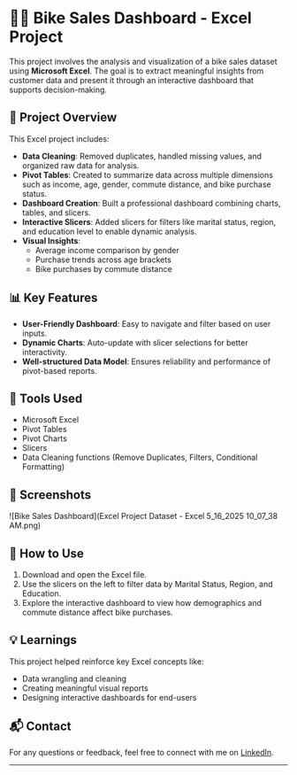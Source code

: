 # 🚴‍♂️ Bike Sales Dashboard - Excel Project

This project involves the analysis and visualization of a bike sales dataset using **Microsoft Excel**. The goal is to extract meaningful insights from customer data and present it through an interactive dashboard that supports decision-making.

## 📂 Project Overview

This Excel project includes:

- **Data Cleaning**: Removed duplicates, handled missing values, and organized raw data for analysis.
- **Pivot Tables**: Created to summarize data across multiple dimensions such as income, age, gender, commute distance, and bike purchase status.
- **Dashboard Creation**: Built a professional dashboard combining charts, tables, and slicers.
- **Interactive Slicers**: Added slicers for filters like marital status, region, and education level to enable dynamic analysis.
- **Visual Insights**:
  - Average income comparison by gender
  - Purchase trends across age brackets
  - Bike purchases by commute distance

## 📊 Key Features

- **User-Friendly Dashboard**: Easy to navigate and filter based on user inputs.
- **Dynamic Charts**: Auto-update with slicer selections for better interactivity.
- **Well-structured Data Model**: Ensures reliability and performance of pivot-based reports.

## 🧰 Tools Used

- Microsoft Excel
- Pivot Tables
- Pivot Charts
- Slicers
- Data Cleaning functions (Remove Duplicates, Filters, Conditional Formatting)

## 📎 Screenshots

![Bike Sales Dashboard](Excel Project Dataset - Excel 5_16_2025 10_07_38 AM.png)


## 📌 How to Use

1. Download and open the Excel file.
2. Use the slicers on the left to filter data by Marital Status, Region, and Education.
3. Explore the interactive dashboard to view how demographics and commute distance affect bike purchases.

## 💡 Learnings

This project helped reinforce key Excel concepts like:
- Data wrangling and cleaning
- Creating meaningful visual reports
- Designing interactive dashboards for end-users

## 📬 Contact

For any questions or feedback, feel free to connect with me on [LinkedIn](www.linkedin.com/in/mdzaidabidkhan).

---




